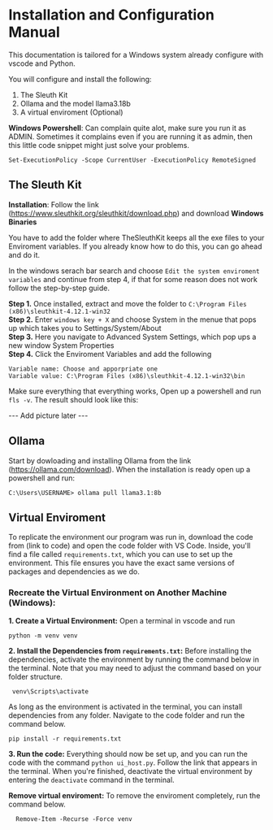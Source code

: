 # Installation and Configuration Manual

This documentation is tailored for a Windows system already configure with vscode and Python.

You will configure and install the following:
1. The Sleuth Kit
2. Ollama and the model llama3.18b
3. A virtual enviroment (Optional)

**Windows Powershell**: Can complain quite alot, make sure you run it as ADMIN. Sometimes it complains even if you are running it as admin, then this little code snippet might just solve your problems. 
```
Set-ExecutionPolicy -Scope CurrentUser -ExecutionPolicy RemoteSigned
```

## The Sleuth Kit
**Installation**: Follow the link (https://www.sleuthkit.org/sleuthkit/download.php) and download **Windows Binaries**

You have to add the folder where TheSleuthKit keeps all the exe files to your Enviroment variables. If you already know how to do this, you can go ahead and do it.

In the windows serach bar search and choose `Edit the system enviroment variables` and continue from step 4, if that for some reason does not work follow the step-by-step guide. 

**Step 1.** Once installed, extract and move the folder to `C:\Program Files (x86)\sleuthkit-4.12.1-win32` \
**Step 2.** Enter `windows key + X` and choose System in the menue that pops up which takes you to Settings/System/About \
**Step 3.** Here you navigate to Advanced System Settings, which pop ups a new window System Properties \
**Step 4.** Click the Enviroment Variables and add the following 
```
Variable name: Choose and apporpriate one 
Variable value: C:\Program Files (x86)\sleuthkit-4.12.1-win32\bin
```
Make sure everything that everything works, Open up a powershell and run `fls -v`. The result should look like this: 

--- Add picture later ---

## Ollama 
Start by dowloading and installing Ollama from the link (https://ollama.com/download). 
When the installation is ready open up a powershell and run:
```
C:\Users\USERNAME> ollama pull llama3.1:8b 
```

## Virtual Enviroment 
To replicate the environment our program was run in, download the code from (link to code) and open the code folder with VS Code. Inside, you'll find a file called `requirements.txt`, which you can use to set up the environment. This file ensures you have the exact same versions of packages and dependencies as we do.

### Recreate the Virtual Environment on Another Machine (Windows):
**1. Create a Virtual Environment:**
  Open a terminal in vscode and run
  ```
  python -m venv venv
  ``` 

**2. Install the Dependencies from `requirements.txt`:**
Before installing the dependencies, activate the environment by running the command below in the terminal. Note that you may need to adjust the command based on your folder structure.
  ```
   venv\Scripts\activate
  ```
As long as the environment is activated in the terminal, you can install dependencies from any folder. Navigate to the code folder and run the command below.
  ```
  pip install -r requirements.txt
  ```
**3. Run the code:** Everything should now be set up, and you can run the code with the command `python ui_host.py`. Follow the link that appears in the terminal. When you're finished, deactivate the virtual environment by entering the `deactivate` command in the terminal.

**Remove virtual enviroment:**
 To remove the enviroment completely, run the command below.
  ```
    Remove-Item -Recurse -Force venv
  ```
